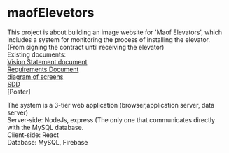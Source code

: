 # maofElevetors
This project is about building an image website for 'Maof Elevators', 
which includes a system for monitoring the process of installing the elevator. (From signing the contract until receiving the elevator)<br />
Existing documents:<br />
[Vision Statement document](https://github.com/hadar22/maofElevators/blob/master/Vision%20Statement.docx)<br />
[Requirements Document](https://github.com/hadar22/maofElevators/blob/master/Requirements%20Document.docx)<br />
[diagram of screens](https://github.com/hadar22/maofElevators/blob/master/%D7%AA%D7%A8%D7%A9%D7%99%D7%9D%20%D7%9E%D7%A1%D7%9B%D7%99%D7%9D.pdf)<br />
[SDD](https://github.com/hadar22/maofElevators/blob/master/SDD.pdf)<br />
[Poster]

The system is a 3-tier web application (browser,application server, data server)<br />
Server-side: NodeJs, express (The only one that communicates directly with the MySQL database. <br />
Client-side: React <br /> 
Database: MySQL, Firebase <br />

